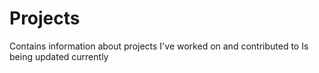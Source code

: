 # Projects
Contains information about projects I've worked on and contributed to
Is being updated currently
